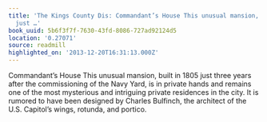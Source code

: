```yaml
---
title: 'The Kings County Dis: Commandant’s House This unusual mansion, built in 1805
  just …'
book_uuid: 5b6f3f7f-7630-43fd-8086-727ad92124d5
location: '0.27071'
source: readmill
highlighted_on: '2013-12-20T16:31:13.000Z'
---
```


Commandant’s House This unusual mansion, built in 1805 just three years after the commissioning of the Navy Yard, is in private hands and remains one of the most mysterious and intriguing private residences in the city. It is rumored to have been designed by Charles Bulfinch, the architect of the U.S. Capitol’s wings, rotunda, and portico.